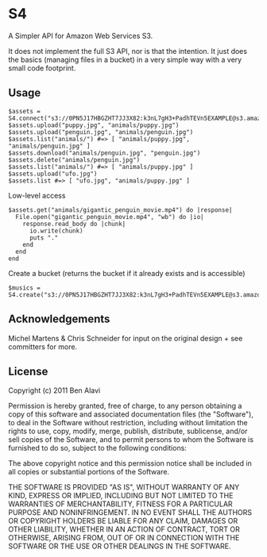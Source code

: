 S4
==

A Simpler API for Amazon Web Services S3.

It does not implement the full S3 API, nor is that the intention. It just does
the basics (managing files in a bucket) in a very simple way with a very small
code footprint.

Usage
-----

    $assets = S4.connect("s3://0PN5J17HBGZHT7JJ3X82:k3nL7gH3+PadhTEVn5EXAMPLE@s3.amazonaws.com/assets.mysite.com")
    $assets.upload("puppy.jpg", "animals/puppy.jpg")
    $assets.upload("penguin.jpg", "animals/penguin.jpg")
    $assets.list("animals/") #=> [ "animals/puppy.jpg", "animals/penguin.jpg" ]
    $assets.download("animals/penguin.jpg", "penguin.jpg")
    $assets.delete("animals/penguin.jpg")
    $assets.list("animals/") #=> [ "animals/puppy.jpg" ]
    $assets.upload("ufo.jpg")
    $assets.list #=> [ "ufo.jpg", "animals/puppy.jpg" ]

Low-level access
    
    $assets.get("animals/gigantic_penguin_movie.mp4") do |response|
      File.open("gigantic_penguin_movie.mp4", "wb") do |io|
        response.read_body do |chunk|
          io.write(chunk)
          puts "."
        end
      end
    end

Create a bucket (returns the bucket if it already exists and is accessible)

    $musics = S4.create("s3://0PN5J17HBGZHT7JJ3X82:k3nL7gH3+PadhTEVn5EXAMPLE@s3.amazonaws.com/musics.mysite.com")

Acknowledgements
----------------

Michel Martens & Chris Schneider for input on the original design + see
committers for more.

License
-------

Copyright (c) 2011 Ben Alavi

Permission is hereby granted, free of charge, to any person
obtaining a copy of this software and associated documentation
files (the "Software"), to deal in the Software without
restriction, including without limitation the rights to use,
copy, modify, merge, publish, distribute, sublicense, and/or sell
copies of the Software, and to permit persons to whom the
Software is furnished to do so, subject to the following
conditions:

The above copyright notice and this permission notice shall be
included in all copies or substantial portions of the Software.

THE SOFTWARE IS PROVIDED "AS IS", WITHOUT WARRANTY OF ANY KIND,
EXPRESS OR IMPLIED, INCLUDING BUT NOT LIMITED TO THE WARRANTIES
OF MERCHANTABILITY, FITNESS FOR A PARTICULAR PURPOSE AND
NONINFRINGEMENT. IN NO EVENT SHALL THE AUTHORS OR COPYRIGHT
HOLDERS BE LIABLE FOR ANY CLAIM, DAMAGES OR OTHER LIABILITY,
WHETHER IN AN ACTION OF CONTRACT, TORT OR OTHERWISE, ARISING
FROM, OUT OF OR IN CONNECTION WITH THE SOFTWARE OR THE USE OR
OTHER DEALINGS IN THE SOFTWARE.
